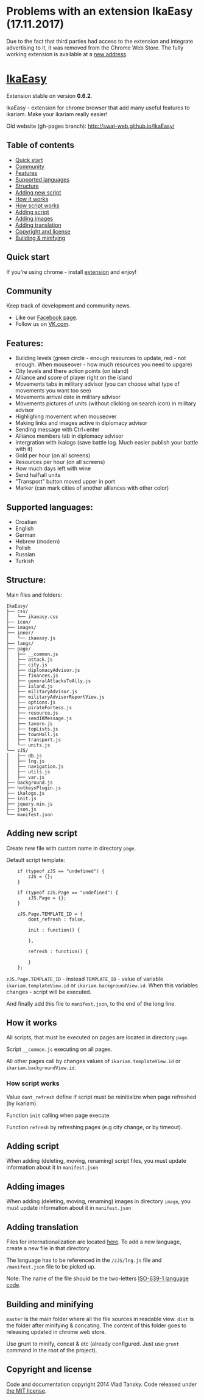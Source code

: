 # Problems with an extension IkaEasy (17.11.2017)
Due to the fact that third parties had access to the extension and integrate advertising to it, it was removed from the Chrome Web Store.
The fully working extension is available at a [new address](https://chrome.google.com/webstore/detail/ikariam-easy-test/nbgafacaepgodomleebpcjcfgeiceidb). 

# [IkaEasy](http://ikariam-easy.com/)
Extension stable on version **0.6.2**.

IkaEasy - extension for chrome browser that add many useful features to ikariam. Make your ikariam really easier!

Old website (gh-pages branch): http://swat-web.github.io/IkaEasy/

## Table of contents

- [Quick start](#quick-start)       
- [Community](#community)
- [Features](#features)
- [Supported languages](#supported-languages)
- [Structure](#structure)
- [Adding new script](#adding-new-script)
- [How it works](#how-it-works)
- [How script works](#how-script-works)
- [Adding script](#adding-script)
- [Adding images](#adding-images)
- [Adding translation](#adding-translation)
- [Copyright and license](#copyright-and-license)
- [Building & minifying](#Building-and-minifying)

## Quick start
If you're using chrome - install [extension](https://chrome.google.com/webstore/detail/ikariam-easy-test/nbgafacaepgodomleebpcjcfgeiceidb) and enjoy!

## Community

Keep track of development and community news.

- Like our [Facebook page](https://www.facebook.com/ikariam.easy).
- Follow us on [VK.com](http://vk.com/ikariam_easy).

## Features:

- Building levels (green circle - enough resources to update, red - not enough. When mouseover - how much resources you need to upgare)
- City levels and there action points (on island)
- Alliance and score of player right on the island
- Movements tabs in military advisor (you can choose what type of movements you want too see)
- Movements arrival date in military advisor 
- Movements pictures of units (without clicking on search icon) in military advisor 
- Highlighing movement when mouseover
- Making links and images active in diplomacy advisor
- Sending message with Ctrl+enter
- Alliance members tab in diplomacy advisor
- Intergration with ikalogs (save battle log. Much easier publish your battle with it)
- Gold per hour (on all screens)
- Resources per hour (on all screens)
- How much days left with wine
- Send half\all units
- "Transport" button moved upper in port
- Marker (can mark cities of another alliances with other color)

## Supported languages:

- Croatian 
- English           
- German  
- Hebrew (modern)
- Polish   
- Russian   
- Turkish

## Structure:
Main files and folders:
```
IkaEasy/
├── css/
│   └── ikaeasy.css
├── icon/
├── images/
├── inner/
│   └── ikaeasy.js
├── langs/
├── page/
│   ├── __common.js
│   ├── attack.js
│   ├── city.js
│   ├── diplomacyAdvisor.js
│   ├── finances.js
│   ├── generalAttacksToAlly.js
│   ├── island.js
│   ├── militaryAdvisor.js
│   ├── militaryAdvisorReportView.js
│   ├── options.js
│   ├── pirateFortess.js
│   ├── resource.js
│   ├── sendIKMessage.js
│   ├── tavern.js
│   ├── topLists.js
│   ├── townHall.js
│   ├── transport.js
│   └── units.js
└── zJS/
│   ├── db.js
│   ├── lng.js
│   ├── navigation.js
│   ├── utils.js
│   ├── var.js
├── background.js
├── hotkeysPlugin.js
├── ikalogs.js
├── init.js
├── jquery.min.js
├── json.js
└── manifest.json
```

## Adding new script
Create new file with custom name in directory `page`.

Default script template:

        if (typeof zJS == "undefined") {
            zJS = {};
        }

        if (typeof zJS.Page == "undefined") {
            zJS.Page = {};
        }

        zJS.Page.TEMPLATE_ID = {
            dont_refresh : false,

            init : function() {

            },

            refresh : function() {

            }
        };

`zJS.Page.TEMPLATE_ID` - instead `TEMPLATE_ID` - value of variable `ikariam.templateView.id` or
`ikariam.backgroundView.id`. When this variables changes - script will be executed.

And finally add this file to `manifest.json`, to the end of the long line.


## How it works
All scripts, that must be executed on pages are located in directory `page`.

Script `__common.js` executing on all pages.

All other pages call by changes values of `ikariam.templateView.id` or `ikariam.backgroundView.id`.


### How script works
Value `dont_refresh` define if script must be reinitialize when page refreshed (by ikariam).

Function `init` calling when page execute.

Function `refresh` by refreshing pages (e.g city change, or by timeout).


## Adding script
When adding (deleting, moving, renaming) script files, you must update information about it in `manifest.json`

## Adding images
When adding (deleting, moving, renaming) images in directory `image`, you must update information about it in `manifest.json`

## Adding translation

Files for internationalization are located [here](https://github.com/swat-web/IkaEasy/tree/swat/master/langs). To add a new language, create a new file in that directory. 

The language has to be referenced in the `/zJS/lng.js` file and `/manifest.json` file to be picked up.

Note: The name of the file should be the two-letters [ISO-639-1 language code](http://en.wikipedia.org/wiki/List_of_ISO_639-1_codes).

## Building and minifying

`master` is the main folder where all the file sources in readable view.
`dist` is the folder after minifying & concating. The content of this folder goes to releasing updated in chrome web store.

Use grunt to minify, concat & etc (already configured. Just use `grunt` command in the root of the project).

## Copyright and license

Code and documentation copyright 2014 Vlad Tansky. Code released under [the MIT license](https://github.com/swat-web/IkaEasy/blob/swat/LICENSE.md).

